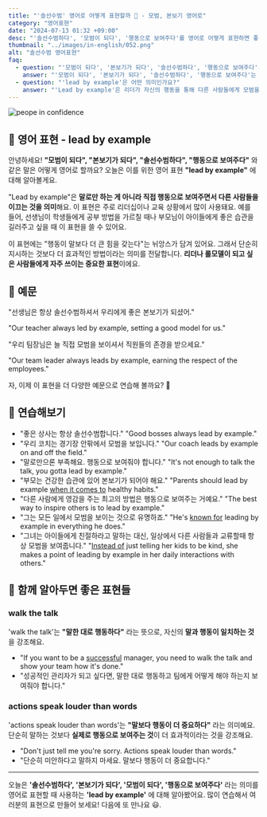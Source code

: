 ```yaml
---
title: "'솔선수범' 영어로 어떻게 표현할까 🌟 - 모범, 본보기 영어로"
category: "영어표현"
date: "2024-07-13 01:32 +09:00"
desc: "'솔선수범하다', '모범이 되다', '행동으로 보여주다'를 영어로 어떻게 표현하면 좋을까요? '선생님은 항상 솔선수범하셔요.', 우리 팀장님은 늘 직접 모범을 보여줘요.' 등을 영어로 표현하는 법을 배워봅시다. 다양한 예문을 통해서 연습하고 본인의 표현으로 만들어 보세요."
thumbnail: "../images/in-english/052.png"
alt: "솔선수범 영어표현"
faq:
  - question: "'모범이 되다', '본보기가 되다', '솔선수범하다', '행동으로 보여주다'는 영어로 어떻게 표현하나요?"
    answer: "'모범이 되다', '본보기가 되다', '솔선수범하다', '행동으로 보여주다'는 영어로 'lead by example'로 표현할 수 있습니다. 이 표현은 말로만 하는 것이 아니라 직접 행동으로 보여주면서 다른 사람들을 이끄는 것을 의미합니다. 예를 들어, '선생님은 항상 솔선수범하셔서 우리에게 좋은 본보기가 되셨어.'는 'Our teacher always led by example, setting a good model for us.'로 표현할 수 있습니다."
  - question: "'lead by example'은 어떤 의미인가요?"
    answer: "'Lead by example'은 리더가 자신의 행동을 통해 다른 사람들에게 모범을 보이며 이끄는 것을 의미합니다. 이 표현은 주로 리더십이나 교육 상황에서 사용되며, '행동이 말보다 더 큰 힘을 갖는다'는 뉘앙스를 담고 있습니다. '우리 팀장님은 늘 직접 모범을 보이셔서 직원들의 존경을 받으세요.'는 'Our team leader always leads by example, earning the respect of the employees.'로 표현할 수 있습니다."
---
```


![peope in confidence](../images/in-english/052-1.avif)

## 🌟 영어 표현 - lead by example

안녕하세요! **"모범이 되다", "본보기가 되다", "솔선수범하다", "행동으로 보여주다"** 와 같은 말은 어떻게 영어로 할까요? 오늘은 이를 위한 영어 표현 **"lead by example"** 에 대해 알아볼게요.

"Lead by example"은 **말로만 하는 게 아니라 직접 행동으로 보여주면서 다른 사람들을 이끄는 것을 의미**해요. 이 표현은 주로 리더십이나 교육 상황에서 많이 사용돼요. 예를 들어, 선생님이 학생들에게 공부 방법을 가르칠 때나 부모님이 아이들에게 좋은 습관을 길러주고 싶을 때 이 표현을 쓸 수 있어요.

이 표현에는 "행동이 말보다 더 큰 힘을 갖는다"는 뉘앙스가 담겨 있어요. 그래서 단순히 지시하는 것보다 더 효과적인 방법이라는 의미를 전달합니다. **리더나 롤모델이 되고 싶은 사람들에게 자주 쓰이는 중요한 표현**이에요.

## 📖 예문

"선생님은 항상 솔선수범하셔서 우리에게 좋은 본보기가 되셨어."

"Our teacher always led by example, setting a good model for us."

"우리 팀장님은 늘 직접 모범을 보이셔서 직원들의 존경을 받으세요."

"Our team leader always leads by example, earning the respect of the employees."

자, 이제 이 표현을 더 다양한 예문으로 연습해 볼까요? 🚀

## 💬 연습해보기

<ul data-interactive-list>
  <li data-interactive-item>
    <span data-toggler>"좋은 상사는 항상 솔선수범합니다."</span>
    <span data-answer>"Good bosses always lead by example."</span>
  </li>
  <li data-interactive-item>
    <span data-toggler>"우리 코치는 경기장 안팎에서 모범을 보입니다."</span>
    <span data-answer>"Our coach leads by example on and off the field."</span>
  </li>
  <li data-interactive-item>
    <span data-toggler>"말로만으론 부족해요. 행동으로 보여줘야 합니다."</span>
    <span data-answer>"It's not enough to talk the talk, you gotta lead by example."</span>
  </li>
  <li data-interactive-item>
    <span data-toggler>"부모는 건강한 습관에 있어 본보기가 되어야 해요."</span>
    <span data-answer>"Parents should lead by example <a href="/blog/in-english/269.when-it-comes-to/">when it comes to</a> healthy habits."</span>
  </li>
  <li data-interactive-item>
    <span data-toggler>"다른 사람에게 영감을 주는 최고의 방법은 행동으로 보여주는 거예요."</span>
    <span data-answer>"The best way to inspire others is to lead by example."</span>
  </li>
  <li data-interactive-item>
    <span data-toggler>"그는 모든 일에서 모범을 보이는 것으로 유명하죠."</span>
    <span data-answer>"He's <a href="/blog/in-english/329.be-known-for/">known for</a> leading by example in everything he does."</span>
  </li>
  <li data-interactive-item>
    <span data-toggler>"그녀는 아이들에게 친절하라고 말하는 대신, 일상에서 다른 사람들과 교류할때 항상 모범을 보여줍니다."</span>
    <span data-answer>"<a href="/blog/in-english/169.instead-of/">Instead of</a> just telling her kids to be kind, she makes a point of leading by example in her daily interactions with others."</span>
  </li>
</ul>

## 🤝 함께 알아두면 좋은 표현들

### walk the talk

'walk the talk'는 **"말한 대로 행동하다"** 라는 뜻으로, 자신의 **말과 행동이 일치하는 것** 을 강조해요.

- "If you want to be a [successful](/blog/in-english/276.successful/) manager, you need to walk the talk and show your team how it's done."
- "성공적인 관리자가 되고 싶다면, 말한 대로 행동하고 팀에게 어떻게 해야 하는지 보여줘야 합니다."

### actions speak louder than words

'actions speak louder than words'는 **"말보다 행동이 더 중요하다"** 라는 의미예요. 단순히 말하는 것보다 **실제로 행동으로 보여주는 것**이 더 효과적이라는 것을 강조해요.

- "Don't just tell me you're sorry. Actions speak louder than words."
- "단순히 미안하다고 말하지 마세요. 말보다 행동이 더 중요합니다."

---

오늘은 **'솔선수범하다', '본보기가 되다', '모범이 되다', '행동으로 보여주다'** 라는 의미를 영어로 표현할 때 사용하는 **'lead by example'** 에 대해 알아봤어요. 많이 연습해서 여러분의 표현으로 만들어 보세요! 다음에 또 만나요 😃.

